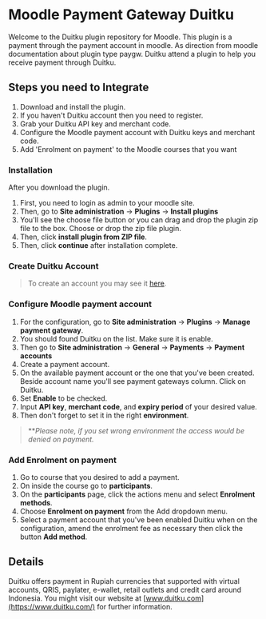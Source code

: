 # Moodle Payment Gateway Duitku

Welcome to the Duitku plugin repository for Moodle. This plugin is a payment through the payment account in moodle. As direction from moodle documentation about plugin type paygw. Duitku attend a plugin to help you receive payment through Duitku.

## Steps you need to Integrate
1. Download and install the plugin.
2. If you haven't Duitku account then you need to register.
3. Grab your Duitku API key and merchant code.
4. Configure the Moodle payment account with Duitku keys and merchant code.
5. Add 'Enrolment on payment' to the Moodle courses that you want

### Installation
After you download the plugin.
1. First, you need to login as admin to your moodle site.
2. Then, go to **Site administration** -> **Plugins** -> **Install plugins**
3. You'll see the choose file button or you can drag and drop the plugin zip file to the box. Choose or drop the zip file plugin.
4. Then, click **install plugin from ZIP file**.
5. Then, click **continue** after installation complete.

### Create Duitku Account
> To create an account you may see it [here](https://docs.duitku.com/account/).

### Configure Moodle payment account
1. For the configuration, go to **Site administration** -> **Plugins** -> **Manage payment gateway**.
2. You should found Duitku on the list. Make sure it is enable.
3. Then go to **Site administration** -> **General** -> **Payments** -> **Payment accounts**
4. Create a payment account.
5. On the available payment account or the one that you've been created. Beside account name you'll see payment gateways column. Click on Duitku.
6. Set **Enable** to be checked.
7. Input **API key**, **merchant code**, and **expiry period** of your desired value.
8. Then don't forget to set it in the right **environment**.

>***Please note, if you set wrong environment the access would be denied on payment.*

### Add Enrolment on payment
1. Go to course that you desired to add a payment.
2. On inside the course go to **participants**.
3. On the **participants** page, click the actions menu and select **Enrolment methods**.
4. Choose **Enrolment on payment** from the Add dropdown menu.
5. Select a payment account that you've been enabled Duitku when on the configuration, amend the enrolment fee as necessary then click the button **Add method**.

## Details

Duitku offers payment in Rupiah currencies that supported with virtual accounts, QRIS, paylater, e-wallet, retail outlets and credit card around Indonesia.
You might visit our website at [www.duitku.com](https://www.duitku.com/) for further information.